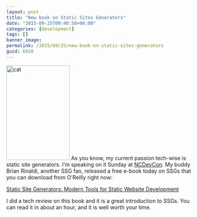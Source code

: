 ```yaml
---
layout: post
title: "New book on Static Sites Generators"
date: "2015-09-25T09:40:58+06:00"
categories: [development]
tags: []
banner_image: 
permalink: /2015/09/25/new-book-on-static-sites-generators
guid: 6810
---
```


<img src="https://static.raymondcamden.com/images/wp-content/uploads/2015/09/cat.gif" alt="cat" width="167" height="250" class="alignleft size-full wp-image-6811" /> As you know, my current passion tech-wise is static site generators. I'm speaking on it Sunday at <a href="http://www.ncdevcon.com">NCDevCon</a>. My buddy Brian Rinaldi, another SSG fan, released a free e-book today on SSGs that you can download from O'Reilly right now:

<a href="http://www.oreilly.com/web-platform/free/static-site-generators.csp">Static Site Generators: Modern Tools for Static Website Development</a>

I did a tech review on this book and it is a great introduction to SSGs. You can read it in about an hour, and it is well worth your time.